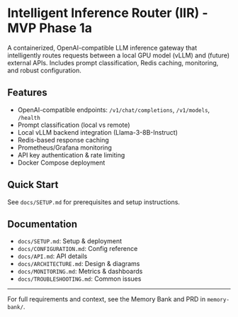 # Intelligent Inference Router (IIR) - MVP Phase 1a

A containerized, OpenAI-compatible LLM inference gateway that intelligently routes requests between a local GPU model (vLLM) and (future) external APIs. Includes prompt classification, Redis caching, monitoring, and robust configuration.

## Features
- OpenAI-compatible endpoints: `/v1/chat/completions`, `/v1/models`, `/health`
- Prompt classification (local vs remote)
- Local vLLM backend integration (Llama-3-8B-Instruct)
- Redis-based response caching
- Prometheus/Grafana monitoring
- API key authentication & rate limiting
- Docker Compose deployment

## Quick Start
See `docs/SETUP.md` for prerequisites and setup instructions.

## Documentation
- `docs/SETUP.md`: Setup & deployment
- `docs/CONFIGURATION.md`: Config reference
- `docs/API.md`: API details
- `docs/ARCHITECTURE.md`: Design & diagrams
- `docs/MONITORING.md`: Metrics & dashboards
- `docs/TROUBLESHOOTING.md`: Common issues

---

For full requirements and context, see the Memory Bank and PRD in `memory-bank/`.
